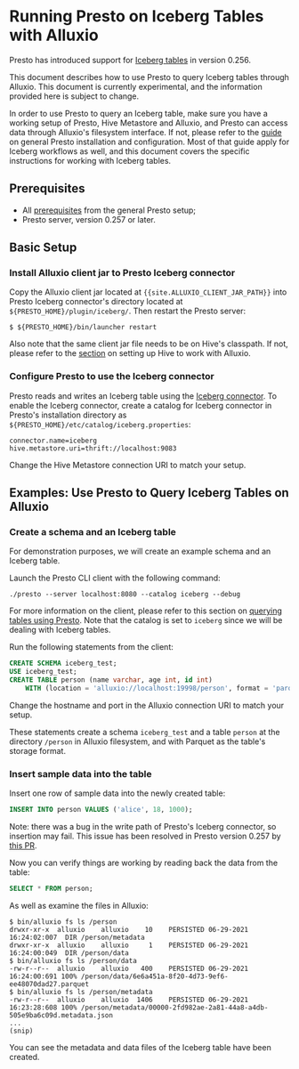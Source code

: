 # Running Presto on Iceberg Tables with Alluxio

Presto has introduced support for [Iceberg tables](https://iceberg.apache.org/) in version 0.256.

This document describes how to use Presto to query Iceberg tables through Alluxio.
This document is currently experimental, and the information provided here is subject to change.

In order to use Presto to query an Iceberg table, make sure you have a working setup of Presto, 
Hive Metastore and Alluxio, and Presto can access data through Alluxio's filesystem interface.
If not, please refer to the 
[guide](../compute/Presto.md) on general Presto installation 
and configuration. Most of that guide apply for Iceberg workflows as well, and this document 
covers the specific instructions for working with Iceberg tables.

## Prerequisites

* All [prerequisites](../compute/Presto.md#prerequisites) 
  from the general Presto setup;
* Presto server, version 0.257 or later.

## Basic Setup

### Install Alluxio client jar to Presto Iceberg connector

Copy the Alluxio client jar located at `{{site.ALLUXIO_CLIENT_JAR_PATH}}` into Presto Iceberg 
connector's directory located at `${PRESTO_HOME}/plugin/iceberg/`. Then restart the Presto server:

```console
$ ${PRESTO_HOME}/bin/launcher restart
```

Also note that the same client jar file needs to be on Hive's classpath. 
If not, please refer to the [section](../compute/Hive.md#basic-setup)
on setting up Hive to work with Alluxio.

### Configure Presto to use the Iceberg connector

Presto reads and writes an Iceberg table using the 
[Iceberg connector](https://prestodb.io/docs/current/connector/iceberg.html). To enable the Iceberg 
connector, create a catalog for Iceberg connector in Presto's installation directory as 
`${PRESTO_HOME}/etc/catalog/iceberg.properties`:

```properties
connector.name=iceberg
hive.metastore.uri=thrift://localhost:9083
```

Change the Hive Metastore connection URI to match your setup.

## Examples: Use Presto to Query Iceberg Tables on Alluxio

### Create a schema and an Iceberg table

For demonstration purposes, we will create an example schema and an Iceberg table.

Launch the Presto CLI client with the following command:

```console
./presto --server localhost:8080 --catalog iceberg --debug
```

For more information on the client, please refer to this section on
[querying tables using Presto](../compute/Presto.md#query-tables-using-presto).
Note that the catalog is set to `iceberg` since we will be dealing with Iceberg tables.

Run the following statements from the client:

```sql
CREATE SCHEMA iceberg_test;
USE iceberg_test;
CREATE TABLE person (name varchar, age int, id int)
    WITH (location = 'alluxio://localhost:19998/person', format = 'parquet');
```

Change the hostname and port in the Alluxio connection URI to match your setup.

These statements create a schema `iceberg_test` and a table `person` at the directory 
`/person` in Alluxio filesystem, and with Parquet as the table's storage format.

### Insert sample data into the table

Insert one row of sample data into the newly created table:

```sql
INSERT INTO person VALUES ('alice', 18, 1000);
```

Note: there was a bug in the write path of Presto's Iceberg connector, so insertion may fail. 
This issue has been resolved in Presto version 0.257 by 
[this PR](https://github.com/prestodb/presto/pull/16275).

Now you can verify things are working by reading back the data from the table:

```sql
SELECT * FROM person;
```

As well as examine the files in Alluxio:

```console
$ bin/alluxio fs ls /person
drwxr-xr-x  alluxio    alluxio    10    PERSISTED 06-29-2021 16:24:02:007  DIR /person/metadata
drwxr-xr-x  alluxio    alluxio     1    PERSISTED 06-29-2021 16:24:00:049  DIR /person/data
$ bin/alluxio fs ls /person/data
-rw-r--r--  alluxio    alluxio   400    PERSISTED 06-29-2021 16:24:00:691 100% /person/data/6e6a451a-8f20-4d73-9ef6-ee48070dad27.parquet
$ bin/alluxio fs ls /person/metadata
-rw-r--r--  alluxio    alluxio  1406    PERSISTED 06-29-2021 16:23:28:608 100% /person/metadata/00000-2fd982ae-2a81-44a8-a4db-505e9ba6c09d.metadata.json
...
(snip)
```

You can see the metadata and data files of the Iceberg table have been created.
